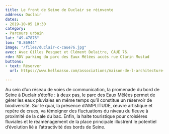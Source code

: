```yaml
---
title: Le front de Seine de Duclair se réinvente
address: Duclair
dates:
- 2019-10-05 10:30
category:
- Parcours urbain
lat: "49.47876"
lon: "0.86944"
image: "/files/duclair-c-caue76.jpg"
avec: Avec Gilles Pesquet et Clément Delaitre, CAUE 76.
rdv: RDV parking du parc des Eaux Mêlées accès rue Clarin Mustad
buttons:
- text: Réserver
  url: https://www.helloasso.com/associations/maison-de-l-architecture-de-normandie-le-forum/evenements/le-front-de-seine-de-duclair-se-reinvente

---
```

Au sein d’un réseau de voies de communication, la promenade du bord de Seine à Duclair s’étoffe : à deux pas, le parc des Eaux Mêlées permet de gérer les eaux pluviales en même temps qu’il constitue un réservoir de biodiversité. Sur le quai, la présence d’AMPLITUDE, œuvre artistique et repère de crues, va témoigner des fluctuations du niveau du fleuve à proximité de la cale du bac. Enfin, la halte touristique pour croisières fluviales et le réaménagement de la place principale illustrent le potentiel d’évolution lié à l’attractivité des bords de Seine.